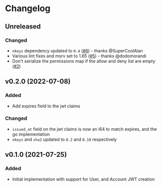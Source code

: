 # Changelog

## Unreleased

### Changed

- `nkeys` dependency updated to `0.4` ([#6](https://github.com/AircastDev/nats-jwt/pull/6)) - thanks @SuperCoolAlan
- Various lint fixes and msrv set to 1.65 ([#5](https://github.com/AircastDev/nats-jwt/pull/5)) - thanks @dodomorandi
- Don't serialize the permissions map if the allow and deny list are empty ([#2](https://github.com/AircastDev/nats-jwt/issues/2))

## v0.2.0 (2022-07-08)

### Added

- Add expires field to the jwt claims

### Changed

- `issued_at` field on the jwt claims is now an i64 to match expires, and the go implementation
- `nkeys` and `sha2` updated to `0.2` and `0.10` respectively

## v0.1.0 (2021-07-25)

### Added

- Initial implementation with support for User, and Account JWT creation
